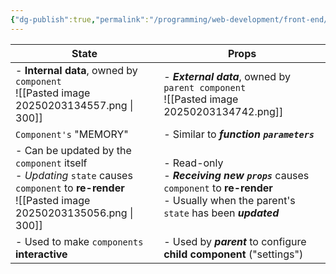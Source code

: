 ```yaml
---
{"dg-publish":true,"permalink":"/programming/web-development/front-end/react-js/001-react-fundamentals/001-intro-and-theories/006-state-vs-props/","tags":["programming","ReactJS","javascript","props","state"],"created":"2025-02-03T13:44:30.577+08:00"}
---
```



| State                                                                                                                                                 | Props                                                                                                                                          |
| ----------------------------------------------------------------------------------------------------------------------------------------------------- | ---------------------------------------------------------------------------------------------------------------------------------------------- |
| - __Internal data__, owned by `component`<br>![[Pasted image 20250203134557.png \| 300]]                                                              | - ___External data___, owned by `parent component`<br>![[Pasted image 20250203134742.png]]                                                     |
| `Component's` "MEMORY"                                                                                                                                | - Similar to ___function `parameters`___<br>                                                                                                   |
| - Can be updated by the `component` itself<br>- _Updating_ `state` causes `component` to __re-render__<br>![[Pasted image 20250203135056.png \| 300]] | - Read-only<br>- ___Receiving new `props`___ causes `component` to __re-render__<br>- Usually when the parent's `state` has been ___updated___ |
| - Used to make `components` __interactive__                                                                                                           | - Used by ___parent___ to configure __child component__ ("settings")                                                                           |
